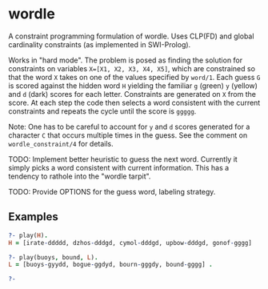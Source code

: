 # wordle
A constraint programming formulation of wordle. Uses CLP(FD) and global cardinality constraints (as implemented in SWI-Prolog).

Works in "hard mode". The problem is posed as finding the solution for constraints on variables `X=[X1, X2, X3, X4, X5]`, which are constrained so that the word `X` takes on one of the values specified by `word/1`. Each guess `G` is scored against the hidden word `H` yielding the familiar `g` (green) `y` (yellow) and `d` (dark) scores for each letter. Constraints are generated on `X` from the score. At each step the code then selects a word consistent with the current constraints and repeats the cycle until the score is `ggggg`.

Note: One has to be careful to account for `y` and `d` scores generated for a character `C` that occurs multiple times in the guess. See the comment on `wordle_constraint/4` for details.

TODO: Implement better heuristic to guess the next word. Currently it simply picks a word consistent with current information. This has a tendency to rathole into the "wordle tarpit". 

TODO: Provide OPTIONS for the guess word, labeling strategy.

## Examples
```prolog
?- play(H).
H = [irate-ddddd, dzhos-dddgd, cymol-dddgd, upbow-dddgd, gonof-gggg] 

?- play(buoys, bound, L).
L = [buoys-gyydd, bogue-ggdyd, bourn-gggdy, bound-gggg] .

?- 
```

